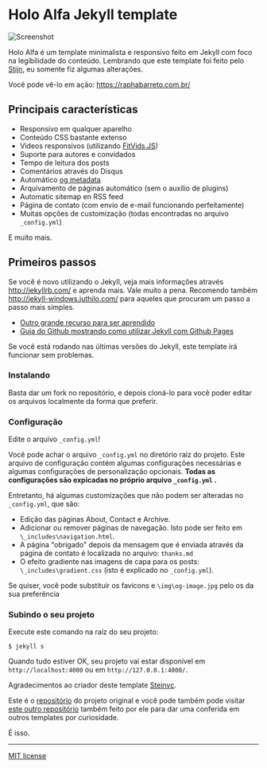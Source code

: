 # Holo Alfa Jekyll template #

![Screenshot](https://i.snag.gy/v5Gelw.jpg)

Holo Alfa é um template minimalista e responsivo feito em Jekyll com foco na legibilidade do conteúdo. Lembrando que este template foi feito pelo [Stijn](https://github.com/steinvc), eu somente fiz algumas alterações.

Você pode vê-lo em ação: https://raphabarreto.com.br/

## Principais características ##

* Responsivo em qualquer aparelho
* Conteúdo CSS bastante extenso
* Videos responsivos (utilizando [FitVids.JS](http://fitvidsjs.com/))
* Suporte para autores e convidados
* Tempo de leitura dos posts
* Comentários através do Disqus
* Automático [og metadata](http://ogp.me/)
* Arquivamento de páginas automático (sem o auxílio de plugins)
* Automatic sitemap en RSS feed
* Página de contato (com envio de e-mail funcionando perfeitamente)
* Muitas opções de customização (todas encontradas no arquivo `_config.yml`)

E muito mais.

## Primeiros passos ##

Se você é novo utilizando o Jekyll, veja mais informações através http://jekyllrb.com/ e aprenda mais. Vale muito a pena. Recomendo também http://jekyll-windows.juthilo.com/ para aqueles que procuram um passo a passo mais simples. 

* [Outro grande recurso para ser aprendido](http://www.smashingmagazine.com/2014/08/build-blog-jekyll-github-pages/)
* [Guia do Github mostrando como utilizar Jekyll com Github Pages](https://help.github.com/articles/using-jekyll-with-pages/)

Se você está rodando nas últimas versões do Jekyll, este template irá funcionar sem problemas.

### Instalando ##

Basta dar um fork no repositório, e depois cloná-lo para você poder editar os arquivos localmente da forma que preferir.

### Configuração ###

Edite o arquivo `_config.yml`!

Você pode achar o arquivo `_config.yml` no diretório raiz do projeto. Este arquivo de configuração contém algumas configurações necessárias e algumas configurações de personalização opcionais. **Todas as configurações são expicadas no próprio arquivo `_config.yml` .**

Entretanto, há algumas customizações que não podem ser alteradas no `_config.yml`, que são:


* Edição das páginas About, Contact e Archive.
* Adicionar ou remover páginas de navegação. Isto pode ser feito em `\_includes\navigation.html`.
* A página "obrigado" depois da mensagem que é enviada através da página de contato é localizada no arquivo: `thanks.md`
* O efeito gradiente nas imagens de capa para os posts: `\_includes\gradient.css` (isto é explicado no `_config.yml`).

Se quiser, você pode substituir os favicons e `\img\og-image.jpg` pelo os da sua preferência

### Subindo o seu projeto ###

Execute este comando na raíz do seu projeto:

```
$ jekyll s
```

Quando tudo estiver OK, seu projeto vai estar disponível em `http://localhost:4000` ou em `http://127.0.0.1:4000/`.

Agradecimentos ao criador deste template [Steinvc](https://github.com/steinvc). 

Este é o [repositório](https://github.com/steinvc/holo-alfa) do projeto original e você pode também pode visitar [este outro repositório](https://github.com/steinvc/jekyllthemes) também feito por ele para dar uma conferida em outros templates por curiosidade.

É isso.

---

[MIT license](http://opensource.org/licenses/MIT)

